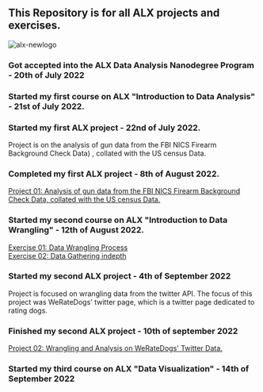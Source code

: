 ## This Repository is for all ALX projects and exercises.
![alx-newlogo](https://user-images.githubusercontent.com/98137996/187809069-06924969-2ad8-4bb2-b396-8c9159284ac1.png)
### Got accepted into the ALX Data Analysis Nanodegree Program - 20th of July 2022

### Started my first course on ALX "Introduction to Data Analysis" - 21st of July 2022.
### Started my first ALX project - 22nd of July 2022.
Project is on the analysis of gun data from the FBI NICS Firearm Background Check Data) , collated with the US census Data.
### Completed my first ALX project - 8th of August 2022.
[Project 01: Analysis of gun data from the FBI NICS Firearm Background Check Data, collated with the US census Data.](https://github.com/jjjeorgee/ALX-T/blob/main/Project%2001%20-%20Data%20Analysis%20Process/NCIS%20background%20checks%20data%20analysis%20collated%20with%20US%20census%20data%20.ipynb)
### Started my second course on ALX "Introduction to Data Wrangling" - 12th of August 2022.
[Exercise 01: Data Wrangling Process](https://github.com/jjjeorgee/ALX-T/blob/main/Excercises/01/Data%20wrangling.ipynb) <br>
[Exercise 02: Data Gathering indepth](https://github.com/jjjeorgee/ALX-T/blob/main/Excercises/02/Gathering%20Data.ipynb)
### Started my second ALX project - 4th of September 2022
Project is focused on wrangling data from the twitter API. The focus of this project was WeRateDogs' twitter page, which is a twitter page dedicated to rating dogs.
### Finished my second ALX project - 10th of september 2022
[Project 02: Wrangling and Analysis on WeRateDogs' Twitter Data.](https://nbviewer.ipython.org/github/jjjeorgee/ALX-T/blob/main/Project%2002%20-%20Data%20Wrangling/wrangle_act.ipynb#Cleaning%20and%20Trimming)
### Started my third course on ALX "Data Visualization" - 14th of September 2022
